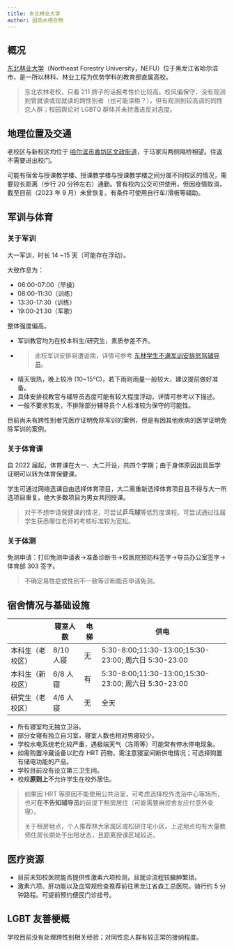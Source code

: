 ```yaml
---
title: 东北林业大学
author: 固态水络合物
---
```


## 概况

[东北林业大学](https://www.nefu.edu.cn/)（Northeast Forestry University，NEFU）位于黑龙江省哈尔滨市，是一所以林科、林业工程为优势学科的教育部直属高校。

> 东北农林老校，只看 211 牌子的话报考性价比较高。校风偏保守，没有观测到曾就读或现就读的跨性别者（也可能深柜？），但有观测到较高调的同性恋人群；校园舆论对 LGBTQ 群体并未持激进反对态度。

## 地理位置及交通

老校区与新校区均位于 [哈尔滨市香坊区文政街道](https://surl.amap.com/hgVT0uv68fd)，于马家沟两侧隔桥相望。往返不需要进出校门。

可能有宿舍与授课教学楼、授课教学楼与授课教学楼之间分属不同校区的情况，需要较长距离（步行 20 分钟左右）通勤。曾有校内公交可供使用，但因疫情取消，截至目前（2023 年 9 月）未曾恢复。有条件可使用自行车/滑板等辅助。

## 军训与体育

### 关于军训

大一军训，时长 14 ~15 天（可能存在浮动）。

大致作息为：

- 06:00-07:00（早操）
- 08:00-11:30（训练）
- 13:30-17:30（训练）
- 19:00-21:30（军歌）

整体强度偏高。

- 军训教官均为在校本科生/研究生，素质参差不齐。
- > 此校军训安排易遭诟病，详情可参考 [东林学生不满军训安排怒骂辅导员](https://tieba.baidu.com/hottopic/browse/hottopic?topic_id=17908033&topic_name=%E4%B8%9C%E6%9E%97%E5%AD%A6%E7%94%9F%E4%B8%8D%E6%BB%A1%E5%86%9B%E8%AE%AD%E5%AE%89%E6%8E%92%E6%80%92%E9%AA%82%E8%BE%85%E5%AF%BC%E5%91%98)。
- 晴天很热，晚上较冷 (10~15℃)，若下雨则雨量一般较大，建议提前做好准备。
- 具体安排视教官与辅导员态度可能有较大程度浮动，详情可参考以下描述。
- 一般不要求剪发，不排除部分辅导员个人标准较为保守的可能性。

目前尚未有跨性别者凭医疗证明免除军训的案例，但是有因其他疾病的医学证明免除军训的案例。

### 关于体育课

自 2022 届起，体育课在大一、大二开设，共四个学期；由于身体原因出具医学证明可以转为体育保健课。

学生可通过网络选课自由选择体育项目，大二需重新选择体育项目且不得与大一所选项目重复。绝大多数项目为男女共同授课。

> 对于不想申请保健课的情况，可尝试**乒乓球**等低烈度课程。可尝试通过往届学生获悉哪位老师的考核标准较为宽松。

### 关于体测

免测申请：打印免测申请表->准备诊断书->校医院预防科签字->导员办公室签字->体育部 303 签字。
> 不确定易性症或性别不一致等诊断能否申请免测。

## 宿舍情况与基础设施

|          | 寝室人数   | 电梯 | 供电                                              |
|----------|--------|----|-------------------------------------------------|
| 本科生（老校区） | 8/10 人寝 | 无  | 5:30-8:00;11:30-13:00;15:30-23:00; 周六日 5:30-23:00 |
| 本科生（新校区） | 6/8 人寝  | 有  | 5:30-8:00;11:30-13:00;15:30-23:00; 周六日 5:30-23:00 |
| 研究生（老校区） | 4/6 人寝  | 无  | 全天                                              |

- 所有寝室均无独立卫浴。
- 部分女寝有独立自习室，寝室人数也相对男寝较少。
- 学校水电系统老化较严重，遇极端天气（冻雨等）可能常有停水停电现象。
- 如需购置冷藏设备以贮存 HRT 药物，需注意寝室间断供电情况；可选择购置有储电功能的产品。
- 学校目前没有设立第三卫生间。
- 校规**原则上**不允许学生在校外居住。

> 如果因 HRT 等原因不能使用公共浴室，可考虑选择校外洗浴中心等场所，也可**在不告知辅导员**的前提下租房居住（可能需要麻烦舍友应付意外查寝）。
>
> 关于租房地点，个人推荐林大家属区或松研住宅小区。上述地点均有大量教师住房长期处于出租状态，且距离授课区域较近。

## 医疗资源

- 目前未知校医院能否提供性激素六项检测，且就诊流程较臃肿繁琐。
- 激素六项、肝功能以及血常规检查推荐前往黑龙江省森工总医院。骑行约 5 分钟路程。可提前预约便民门诊挂号。

## LGBT 友善梗概

学校目前没有处理跨性别相关经验；对同性恋人群有较正常的接纳程度。
